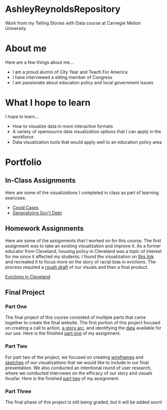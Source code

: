 # AshleyReynoldsRepository

Work from my Telling Stories with Data course at Carnegie Mellon University

# About me

Here are a few things about me...

- I am a proud alumni of City Year and Teach For America
- I have interviewed a sitting member of Congress
- I am passionate about education policy and local government issues

# What I hope to learn

I hope to learn...

- How to visualize data in more interactive formats 
- A variety of opensource data visualization options that I can apply in the workforce 
- Data visualization tools that would apply well to an education policy area

# Portfolio

## In-Class Assignments

Here are some of the visualizations I completed in class as part of learning exercises:
- [Covid Cases](https://areyn258.github.io/AshleyReynoldsRepository/page2.html)
- [Generalizing Gov't Debt](https://areyn258.github.io/AshleyReynoldsRepository/dataviz2.html)

## Homework Assignments

Here are some of the assignments that I worked on for this course.  The first assignment was to take an existing visualization and improve it.  As a former educator from Cleveland, housing policy in Cleveland was a topic of interest for me since it affected my students.  I found the visualization on [this link](https://areyn258.github.io/AshleyReynoldsRepository/test1.jpg) and recreated it to focus more on the story of racial bias in evictions.  The process required a [rough draft](https://areyn258.github.io/AshleyReynoldsRepository/IMG_2606.jpg) of our visuals and then a final product. 

[Evictions in Cleveland](https://areyn258.github.io/AshleyReynoldsRepository/Assignments3%264.html)

## Final Project 

### Part One

The final project of this course consisted of multiple parts that came together to create the final website.  The first portion of this project focused on creating a call to action, [a story arc](https://areyn258.github.io/AshleyReynoldsRepository/Story%20arc%201.jpg), and identifying the [data](https://areyn258.github.io/AshleyReynoldsRepository/Broadband%20Availability%20map%20data.zip) available for our use.  Here is the finished [part one](https://areyn258.github.io/AshleyReynoldsRepository/final_project_AshleyReynolds.html) of my assignment.

### Part Two

For part two of the project, we focused on creating [wireframes](https://areyn258.github.io/AshleyReynoldsRepository/Sketches%202.jpg) and [sketches](https://areyn258.github.io/AshleyReynoldsRepository/Sketches%201.jpg) of our visualizations that we would like to include in our final presentation.  We also conducted an intentional round of user research, where we conducted interviews on the efficacy of our story and visuals thusfar.  Here is the finished [part two](https://areyn258.github.io/AshleyReynoldsRepository/Final_Project_Part2.html) of my assignment.

### Part Three

The final phase of this project is still being graded, but it will be added soon!
